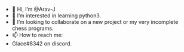 - 👋 Hi, I’m @Arav-J
- 👀 I’m interested in learning python3.
- 💞️ I’m looking to collaborate on a new project or my very incomplete chess programs.
- 📫 How to reach me:
- Glace#8342 on discord.
